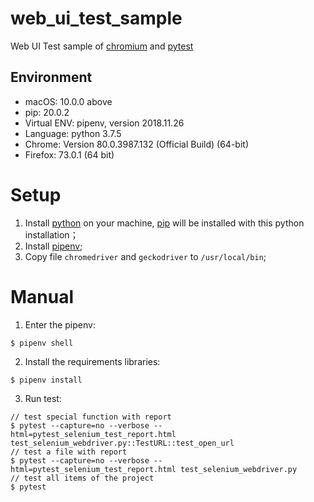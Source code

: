 # web_ui_test_sample
Web UI Test sample of [chromium](https://www.chromium.org/) and [pytest](https://docs.pytest.org/en/latest/)


## Environment

* macOS: 10.0.0 above
* pip: 20.0.2
* Virtual ENV: pipenv, version 2018.11.26
* Language: python 3.7.5
* Chrome: Version 80.0.3987.132 (Official Build) (64-bit)
* Firefox: 73.0.1 (64 bit)

# Setup
1. Install [python](https://www.python.org/) on your machine, [pip](https://pypi.org/project/pip/) will be installed with this python installation；
2. Install [pipenv](https://github.com/pypa/pipenv);
3. Copy file `chromedriver` and `geckodriver` to `/usr/local/bin`;

# Manual
1. Enter the pipenv:
```shell
$ pipenv shell
```
2. Install the requirements libraries:
```shell
$ pipenv install
```
3. Run test:
```shell
// test special function with report
$ pytest --capture=no --verbose --html=pytest_selenium_test_report.html test_selenium_webdriver.py::TestURL::test_open_url
// test a file with report
$ pytest --capture=no --verbose --html=pytest_selenium_test_report.html test_selenium_webdriver.py
// test all items of the project
$ pytest
```


